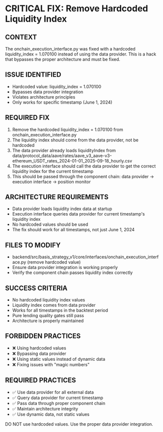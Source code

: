 # CRITICAL FIX: Remove Hardcoded Liquidity Index

## CONTEXT
The onchain_execution_interface.py was fixed with a hardcoded liquidity_index = 1.070100 instead of using the data provider. This is a hack that bypasses the proper architecture and must be fixed.

## ISSUE IDENTIFIED
- Hardcoded value: liquidity_index = 1.070100
- Bypasses data provider integration
- Violates architecture principles
- Only works for specific timestamp (June 1, 2024)

## REQUIRED FIX
1) Remove the hardcoded liquidity_index = 1.070100 from onchain_execution_interface.py
2) The liquidity index should come from the data provider, not be hardcoded
3) The data provider already loads liquidityIndex from data/protocol_data/aave/rates/aave_v3_aave-v3-ethereum_USDT_rates_2024-01-01_2025-09-18_hourly.csv
4) The execution interface should call the data provider to get the correct liquidity index for the current timestamp
5) This should be passed through the component chain: data provider → execution interface → position monitor

## ARCHITECTURE REQUIREMENTS
- Data provider loads liquidity index data at startup
- Execution interface queries data provider for current timestamp's liquidity index
- No hardcoded values should be used
- The fix should work for all timestamps, not just June 1, 2024

## FILES TO MODIFY
- backend/src/basis_strategy_v1/core/interfaces/onchain_execution_interface.py (remove hardcoded value)
- Ensure data provider integration is working properly
- Verify the component chain passes liquidity index correctly

## SUCCESS CRITERIA
- No hardcoded liquidity index values
- Liquidity index comes from data provider
- Works for all timestamps in the backtest period
- Pure lending quality gates still pass
- Architecture is properly maintained

## FORBIDDEN PRACTICES
- ❌ Using hardcoded values
- ❌ Bypassing data provider
- ❌ Using static values instead of dynamic data
- ❌ Fixing issues with "magic numbers"

## REQUIRED PRACTICES
- ✅ Use data provider for all external data
- ✅ Query data provider for current timestamp
- ✅ Pass data through proper component chain
- ✅ Maintain architecture integrity
- ✅ Use dynamic data, not static values

DO NOT use hardcoded values. Use the proper data provider integration.

